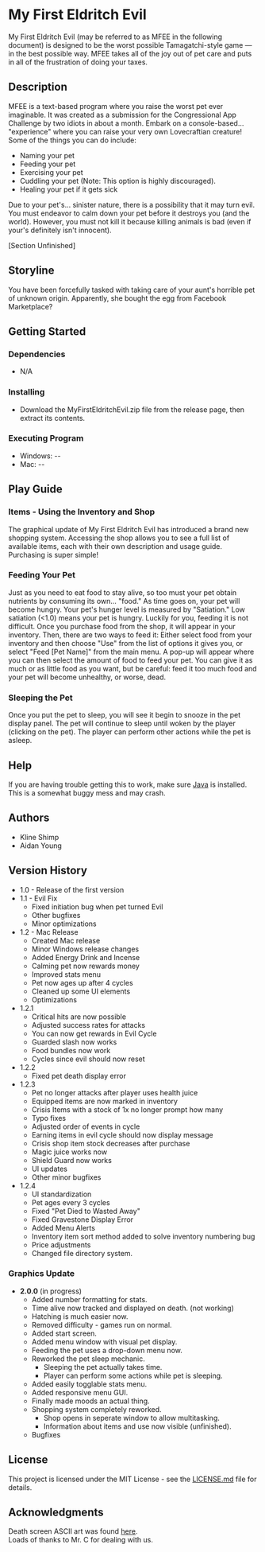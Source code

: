 # My First Eldritch Evil
My First Eldritch Evil (may be referred to as MFEE in the following document) is designed to be the worst possible Tamagatchi-style game — in the best possible way. MFEE takes all of the joy out of pet care and puts in all of the frustration of doing your taxes. 

## Description
MFEE is a text-based program where you raise the worst pet ever imaginable. It was created as a submission for the Congressional App Challenge by two idiots in about a month. Embark on a console-based... "experience" where you can raise your very own Lovecraftian creature! Some of the things you can do include:
* Naming your pet
* Feeding your pet
* Exercising your pet
* Cuddling your pet (Note: This option is highly discouraged).
* Healing your pet if it gets sick

Due to your pet's... sinister nature, there is a possibility that it may turn evil. You must endeavor to calm down your pet before it destroys you (and the world). However, you must not kill it because killing animals is bad (even if your's definitely isn't innocent).

[Section Unfinished]
<!-- TO DO: FINISH WRITING THIS SECTION -->

## Storyline
You have been forcefully tasked with taking care of your aunt's horrible pet of unknown origin. Apparently, she bought the egg from Facebook Marketplace?

## Getting Started
### Dependencies
* N/A

### Installing
* Download the MyFirstEldritchEvil.zip file from the release page, then extract its contents.

### Executing Program
* Windows: --
* Mac: --

## Play Guide
### Items - Using the Inventory and Shop
The graphical update of My First Eldritch Evil has introduced a brand new shopping system. Accessing the shop allows you to see a full list of available items, each with their own description and usage guide. Purchasing is super simple!

### Feeding Your Pet
Just as you need to eat food to stay alive, so too must your pet obtain nutrients by consuming its own... "food." As time goes on, your pet will become hungry. Your pet's hunger level is measured by "Satiation." Low satiation (<1.0) means your pet is hungry. Luckily for you, feeding it is not difficult. Once you purchase food from the shop, it will appear in your inventory. Then, there are two ways to feed it: Either select food from your inventory and then choose "Use" from the list of options it gives you, or select "Feed [Pet Name]" from the main menu. A pop-up will appear where you can then select the amount of food to feed your pet. You can give it as much or as little food as you want, but be careful: feed it too much food and your pet will become unhealthy, or worse, dead.

### Sleeping the Pet
Once you put the pet to sleep, you will see it begin to snooze in the pet display panel. The pet will continue to sleep until woken by the player (clicking on the pet). The player can perform other actions while the pet is asleep.
<!-- May add more once features get add -->

## Help
If you are having trouble getting this to work, make sure [Java](https://www.java.com/en/) is installed. This is a somewhat buggy mess and may crash.

## Authors
* Kline Shimp  
* Aidan Young

## Version History
* 1.0  - Release of the first version
* 1.1 - Evil Fix
   * Fixed initiation bug when pet turned Evil
   * Other bugfixes
   * Minor optimizations
* 1.2 - Mac Release
   * Created Mac release
   * Minor Windows release changes
   * Added Energy Drink and Incense
   * Calming pet now rewards money
   * Improved stats menu
   * Pet now ages up after 4 cycles
   * Cleaned up some UI elements
   * Optimizations
* 1.2.1
   * Critical hits are now possible
   * Adjusted success rates for attacks
   * You can now get rewards in Evil Cycle
   * Guarded slash now works
   * Food bundles now work
   * Cycles since evil should now reset
* 1.2.2
   * Fixed pet death display error
* 1.2.3
   * Pet no longer attacks after player uses health juice
   * Equipped items are now marked in inventory
   * Crisis Items with a stock of 1x no longer prompt how many
   * Typo fixes
   * Adjusted order of events in cycle
   * Earning items in evil cycle should now display message
   * Crisis shop item stock decreases after purchase
   * Magic juice works now
   * Shield Guard now works
   * UI updates
   * Other minor bugfixes
* 1.2.4
   * UI standardization
   * Pet ages every 3 cycles
   * Fixed "Pet Died to Wasted Away"
   * Fixed Gravestone Display Error
   * Added Menu Alerts
   * Inventory item sort method added to solve inventory numbering bug
   * Price adjustments
   * Changed file directory system.

### Graphics Update
* __2.0.0__ (in progress)
   * Added number formatting for stats.
   * Time alive now tracked and displayed on death. (not working)
   * Hatching is much easier now.
   * Removed difficulty - games run on normal.
   * Added start screen.
   * Added menu window with visual pet display.
   * Feeding the pet uses a drop-down menu now.
   * Reworked the pet sleep mechanic.
      * Sleeping the pet actually takes time.
      * Player can perform some actions while pet is sleeping.
   * Added easily togglable stats menu.
   * Added responsive menu GUI.
   * Finally made moods an actual thing.
   * Shopping system completely reworked.
      * Shop opens in seperate window to allow multitasking.
      * Information about items and use now visible (unfinished).
   * Bugfixes

## License
This project is licensed under the MIT License - see the [LICENSE.md](LICENSE.md) file for details.

## Acknowledgments
Death screen ASCII art was found [here](https://ascii.co.uk/art/rip).  
Loads of thanks to Mr. C for dealing with us.

<!---- IDK what all this stuff is or what to do with it: ---->

<!--
## Folder Structure

The workspace contains two folders by default, where:

- `src`: the folder to maintain sources
- `lib`: the folder to maintain dependencies

Meanwhile, the compiled output files will be generated in the `bin` folder by default.

> If you want to customize the folder structure, open `.vscode/settings.json` and update the related settings there.

## Dependency Management

The `JAVA PROJECTS` view allows you to manage your dependencies. More details can be found [here](https://github.com/microsoft/vscode-java-dependency#manage-dependencies). 
-->
